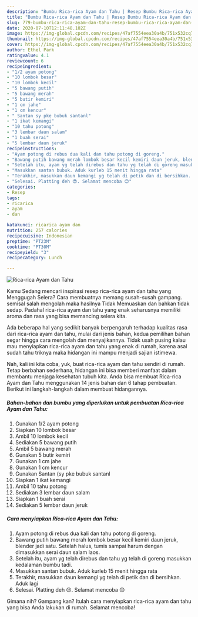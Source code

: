 ```yaml
---
description: "Bumbu Rica-rica Ayam dan Tahu | Resep Bumbu Rica-rica Ayam dan Tahu Yang Enak dan Simpel"
title: "Bumbu Rica-rica Ayam dan Tahu | Resep Bumbu Rica-rica Ayam dan Tahu Yang Enak dan Simpel"
slug: 779-bumbu-rica-rica-ayam-dan-tahu-resep-bumbu-rica-rica-ayam-dan-tahu-yang-enak-dan-simpel
date: 2020-07-10T12:11:48.102Z
image: https://img-global.cpcdn.com/recipes/47af7554eea30a4b/751x532cq70/rica-rica-ayam-dan-tahu-foto-resep-utama.jpg
thumbnail: https://img-global.cpcdn.com/recipes/47af7554eea30a4b/751x532cq70/rica-rica-ayam-dan-tahu-foto-resep-utama.jpg
cover: https://img-global.cpcdn.com/recipes/47af7554eea30a4b/751x532cq70/rica-rica-ayam-dan-tahu-foto-resep-utama.jpg
author: Ethel Park
ratingvalue: 4.1
reviewcount: 6
recipeingredient:
- "1/2 ayam potong"
- "10 lombok besar"
- "10 lombok kecil"
- "5 bawang putih"
- "5 bawang merah"
- "5 butir kemiri"
- "1 cm jahe"
- "1 cm kencur"
- " Santan sy pke bubuk santanl"
- "1 ikat kemangi"
- "10 tahu potong"
- "3 lembar daun salam"
- "1 buah serai"
- "5 lembar daun jeruk"
recipeinstructions:
- "Ayam potong di rebus dua kali dan tahu potong di goreng."
- "Bawang putih bawang merah lombok besar kecil kemiri daun jeruk, blender jadi satu. Setelah halus, tumis sampai harum dengan dimasukkan serai daun salam laos."
- "Setelah itu, ayam yg telah direbus dan tahu yg telah di goreng masukkan kedalaman bumbu tadi."
- "Masukkan santan bubuk. Aduk kurleb 15 menit hingga rata"
- "Terakhir, masukkan daun kemangi yg telah di petik dan di bersihkan. Aduk lagi"
- "Selesai. Platting deh 😍. Selamat mencoba 😊"
categories:
- Resep
tags:
- ricarica
- ayam
- dan

katakunci: ricarica ayam dan 
nutrition: 257 calories
recipecuisine: Indonesian
preptime: "PT23M"
cooktime: "PT30M"
recipeyield: "3"
recipecategory: Lunch

---
```



![Rica-rica Ayam dan Tahu](https://img-global.cpcdn.com/recipes/47af7554eea30a4b/751x532cq70/rica-rica-ayam-dan-tahu-foto-resep-utama.jpg)

Kamu Sedang mencari inspirasi resep rica-rica ayam dan tahu yang Menggugah Selera? Cara membuatnya memang susah-susah gampang. semisal salah mengolah maka hasilnya Tidak Memuaskan dan bahkan tidak sedap. Padahal rica-rica ayam dan tahu yang enak seharusnya memiliki aroma dan rasa yang bisa memancing selera kita.



Ada beberapa hal yang sedikit banyak berpengaruh terhadap kualitas rasa dari rica-rica ayam dan tahu, mulai dari jenis bahan, kedua pemilihan bahan segar hingga cara mengolah dan menyajikannya. Tidak usah pusing kalau mau menyiapkan rica-rica ayam dan tahu yang enak di rumah, karena asal sudah tahu triknya maka hidangan ini mampu menjadi sajian istimewa.


Nah, kali ini kita coba, yuk, buat rica-rica ayam dan tahu sendiri di rumah. Tetap berbahan sederhana, hidangan ini bisa memberi manfaat dalam membantu menjaga kesehatan tubuh kita. Anda bisa membuat Rica-rica Ayam dan Tahu menggunakan 14 jenis bahan dan 6 tahap pembuatan. Berikut ini langkah-langkah dalam membuat hidangannya.

<!--inarticleads1-->

##### Bahan-bahan dan bumbu yang diperlukan untuk pembuatan Rica-rica Ayam dan Tahu:

1. Gunakan 1/2 ayam potong
1. Siapkan 10 lombok besar
1. Ambil 10 lombok kecil
1. Sediakan 5 bawang putih
1. Ambil 5 bawang merah
1. Gunakan 5 butir kemiri
1. Gunakan 1 cm jahe
1. Gunakan 1 cm kencur
1. Gunakan  Santan (sy pke bubuk santanl
1. Siapkan 1 ikat kemangi
1. Ambil 10 tahu potong
1. Sediakan 3 lembar daun salam
1. Siapkan 1 buah serai
1. Sediakan 5 lembar daun jeruk




<!--inarticleads2-->

##### Cara menyiapkan Rica-rica Ayam dan Tahu:

1. Ayam potong di rebus dua kali dan tahu potong di goreng.
1. Bawang putih bawang merah lombok besar kecil kemiri daun jeruk, blender jadi satu. Setelah halus, tumis sampai harum dengan dimasukkan serai daun salam laos.
1. Setelah itu, ayam yg telah direbus dan tahu yg telah di goreng masukkan kedalaman bumbu tadi.
1. Masukkan santan bubuk. Aduk kurleb 15 menit hingga rata
1. Terakhir, masukkan daun kemangi yg telah di petik dan di bersihkan. Aduk lagi
1. Selesai. Platting deh 😍. Selamat mencoba 😊




Gimana nih? Gampang kan? Itulah cara menyiapkan rica-rica ayam dan tahu yang bisa Anda lakukan di rumah. Selamat mencoba!
